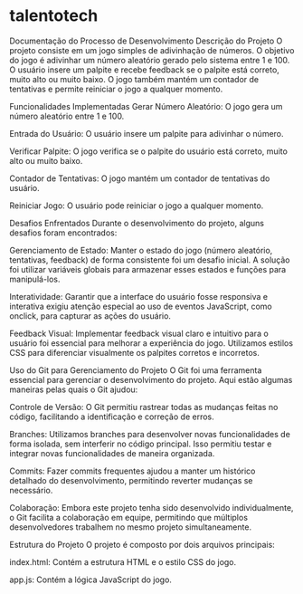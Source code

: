 # talentotech
Documentação do Processo de Desenvolvimento
Descrição do Projeto
O projeto consiste em um jogo simples de adivinhação de números. O objetivo do jogo é adivinhar um número aleatório gerado pelo sistema entre 1 e 100. O usuário insere um palpite e recebe feedback se o palpite está correto, muito alto ou muito baixo. O jogo também mantém um contador de tentativas e permite reiniciar o jogo a qualquer momento.

Funcionalidades Implementadas
Gerar Número Aleatório: O jogo gera um número aleatório entre 1 e 100.

Entrada do Usuário: O usuário insere um palpite para adivinhar o número.

Verificar Palpite: O jogo verifica se o palpite do usuário está correto, muito alto ou muito baixo.

Contador de Tentativas: O jogo mantém um contador de tentativas do usuário.

Reiniciar Jogo: O usuário pode reiniciar o jogo a qualquer momento.

Desafios Enfrentados
Durante o desenvolvimento do projeto, alguns desafios foram encontrados:

Gerenciamento de Estado: Manter o estado do jogo (número aleatório, tentativas, feedback) de forma consistente foi um desafio inicial. A solução foi utilizar variáveis globais para armazenar esses estados e funções para manipulá-los.

Interatividade: Garantir que a interface do usuário fosse responsiva e interativa exigiu atenção especial ao uso de eventos JavaScript, como onclick, para capturar as ações do usuário.

Feedback Visual: Implementar feedback visual claro e intuitivo para o usuário foi essencial para melhorar a experiência do jogo. Utilizamos estilos CSS para diferenciar visualmente os palpites corretos e incorretos.

Uso do Git para Gerenciamento do Projeto
O Git foi uma ferramenta essencial para gerenciar o desenvolvimento do projeto. Aqui estão algumas maneiras pelas quais o Git ajudou:

Controle de Versão: O Git permitiu rastrear todas as mudanças feitas no código, facilitando a identificação e correção de erros.

Branches: Utilizamos branches para desenvolver novas funcionalidades de forma isolada, sem interferir no código principal. Isso permitiu testar e integrar novas funcionalidades de maneira organizada.

Commits: Fazer commits frequentes ajudou a manter um histórico detalhado do desenvolvimento, permitindo reverter mudanças se necessário.

Colaboração: Embora este projeto tenha sido desenvolvido individualmente, o Git facilita a colaboração em equipe, permitindo que múltiplos desenvolvedores trabalhem no mesmo projeto simultaneamente.

Estrutura do Projeto
O projeto é composto por dois arquivos principais:

index.html: Contém a estrutura HTML e o estilo CSS do jogo.

app.js: Contém a lógica JavaScript do jogo.
